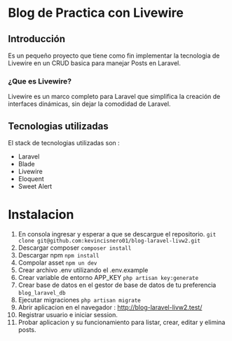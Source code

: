 # Blog de Practica con Livewire

## Introducción
Es un  pequeño proyecto  que tiene como fin implementar la tecnologia de Livewire en un CRUD basica para manejar  Posts en  Laravel. 

### ¿Que es Livewire?
Livewire es un marco completo para Laravel que simplifica la creación de interfaces dinámicas, sin dejar la comodidad de Laravel.

## Tecnologias utilizadas
El stack de tecnologias utilizadas son :
- Laravel
- Blade
- Livewire
- Eloquent
- Sweet Alert

# Instalacion
1. En consola ingresar y  esperar a que se descargue el repositorio.
`git clone git@github.com:kevincisnero01/blog-laravel-livw2.git`
2. Descargar composer
`composer install`
3. Descargar npm
`npm install`
4. Compolar asset
`npm un dev`
5. Crear archivo .env utilizando el .env.example
6. Crear variable de entorno  APP_KEY
`php artisan key:generate`
6. Crear base de datos en el gestor de base de datos de tu preferencia
`blog_laravel_db`
7. Ejecutar migraciones
`php artisan migrate`
8. Abrir aplicacion en el navegador : http://blog-laravel-livw2.test/
9. Registrar usuario   e iniciar session. 
10. Probar aplicacion y su funcionamiento para listar, crear, editar y elimina posts.